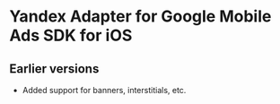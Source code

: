 # Yandex Adapter for Google Mobile Ads SDK for iOS

## Earlier versions
- Added support for banners, interstitials, etc.
